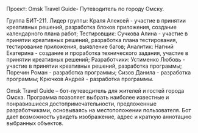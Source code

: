 Проект: Omsk Travel Guide- Путеводитель по городу Омску.


Группа БИТ-211.
Лидер группы: Краля Алексей - участие в принятии креативных решений, разработка блоков приложения, создание календарного плана работ;
Тестировщик: Сучкова Алина - участие в принятии креативных решений, разработка плана тестирования, тестирование приложения, выявление багов;
Аналитик: Нагний Екатерина - создание и проработка технического задания, участие в принятии креативных решений;
Разработчики: Устименко Любовь - участие в принятии креативных решений, разработка программы;
              Поречин Роман - разработка программы;
              Сизов Данила - разработка программы;
              Крючков Андрей - разработка программы.


Omsk Travel Guide – бот-путеводитель для жителей и гостей города Омска. Программа позволяет выбрать наиболее известные и понравившиеся достопримечательности, предложенные разработчиками, основываясь на местоположении пользователя. Бот дает возможность увидеть изображение, адрес и краткую аннотацию выбранных объектов.
